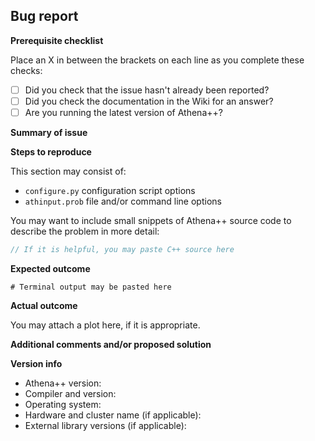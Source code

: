 <!-- Please fill out as many of the relevant sections of this form as possible to help us reproduce, track down, and fix the issue. -->

<!-- Feel free to delete any of the below sections if they aren't relevant, e.g. if you are submitting a feature request. -->

<!-- If you want support, please see the GitHub Wiki or ask questions in the Slack workspace.-->

## Bug report

**Prerequisite checklist**
<!-- You may delete this section after completing the list-->

Place an X in between the brackets on each line as you complete these checks:
- [ ] Did you check that the issue hasn't already been reported?
- [ ] Did you check the documentation in the Wiki for an answer?
- [ ] Are you running the latest version of Athena++?

**Summary of issue**
<!-- Provide a succinct description of the issue in a few sentences-->

**Steps to reproduce**
<!--- Provide a link to a live example, or an unambiguous set of steps to -->
<!--- reproduce this bug. Include code to reproduce, if relevant -->

This section may consist of:
- `configure.py` configuration script options
- `athinput.prob` file and/or command line options

You may want to include small snippets of Athena++ source code to describe the problem in more detail:
```c++
// If it is helpful, you may paste C++ source here
```
**Expected outcome**
<!-- Describe what you expected to happen-->
<!--- If you're suggesting a change/improvement, tell us how it should work -->

```
# Terminal output may be pasted here
```
**Actual outcome**
<!-- Describe what actually happened-->
<!--- If suggesting a change/improvement, explain the difference from current behavior -->

You may attach a plot here, if it is appropriate.

**Additional comments and/or proposed solution**
<!--- Not obligatory, but suggest a fix/reason for the bug, -->
<!--- or ideas how to implement the addition or change -->

**Version info**
<!--- Include as many relevant details about the environment you experienced the bug in -->
- Athena++ version:
- Compiler and version:
- Operating system:
- Hardware and cluster name (if applicable):
- External library versions (if applicable):

